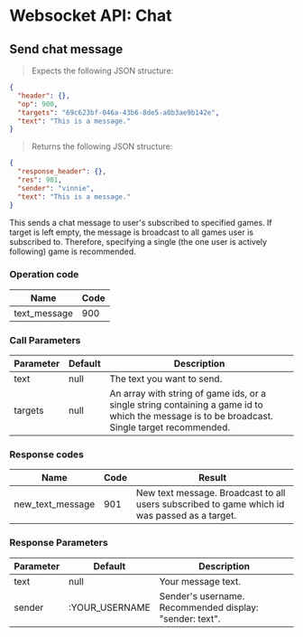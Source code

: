 # Websocket API: Chat

## Send chat message

> Expects the following JSON structure:

```json
{
  "header": {},
  "op": 900,
  "targets": "69c623bf-046a-43b6-8de5-a0b3ae9b142e",
  "text": "This is a message."
}
```

> Returns the following JSON structure:

```json
{
  "response_header": {},
  "res": 901,
  "sender": "vinnie",
  "text": "This is a message."
}
```

This sends a chat message to user's subscribed to specified games. If target is left empty, the message is broadcast to all games user is subscribed to. Therefore, specifying a single (the one user is actively following) game is recommended.

### Operation code

Name | Code
--------- | -------
text_message | 900

### Call Parameters

Parameter | Default | Description
--------- | ------- | -----------
text | null | The text you want to send.
targets | null | An array with string of game ids, or a single string containing a game id to which the message is to be broadcast. Single target recommended.

### Response codes

Name | Code | Result
--------- | ------- | -----------
new_text_message | 901 | New text message. Broadcast to all users subscribed to game which id was passed as a target.

### Response Parameters

Parameter | Default | Description
--------- | ------- | -----------
text | null | Your message text.
sender | :YOUR_USERNAME | Sender's username. Recommended display: "sender: text".